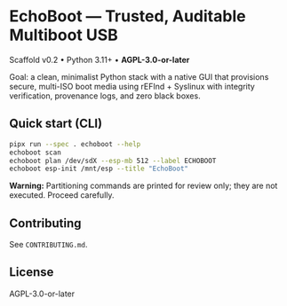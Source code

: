 # EchoBoot — Trusted, Auditable Multiboot USB

Scaffold v0.2 • Python 3.11+ • **AGPL-3.0-or-later**

Goal: a clean, minimalist Python stack with a native GUI that provisions secure, multi-ISO boot media using rEFInd + Syslinux with integrity verification, provenance logs, and zero black boxes.

## Quick start (CLI)

```bash
pipx run --spec . echoboot --help
echoboot scan
echoboot plan /dev/sdX --esp-mb 512 --label ECHOBOOT
echoboot esp-init /mnt/esp --title "EchoBoot"
```

**Warning:** Partitioning commands are printed for review only; they are not executed. Proceed carefully.

## Contributing
See `CONTRIBUTING.md`.

## License
AGPL-3.0-or-later
